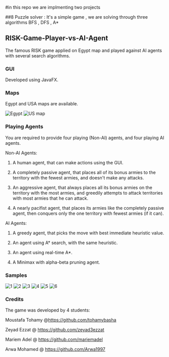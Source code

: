 #in this repo we are implmenting two projects 

##8 Puzzle solver :
It's a simple game , we are solving through three algorithms BFS , DFS , A*








## RISK-Game-Player-vs-AI-Agent
The famous RISK game applied on Egypt map and played against AI agents with several search algorithms.

### GUI 
Developed using JavaFX.


### Maps
Egypt and USA maps are available.

![Egypt](https://user-images.githubusercontent.com/27583722/82118833-ff670500-9779-11ea-8bfe-27cc7fdd62dd.png)
![US map](https://user-images.githubusercontent.com/27583722/82118834-00983200-977a-11ea-9632-e64d5205aacb.png)

### Playing Agents
You are required to provide four playing (Non-AI) agents, and four playing AI agents.

Non-AI Agents:

1. A human agent, that can make actions using the GUI.

2. A completely passive agent, that places all of its bonus armies to the territory with
the fewest armies, and doesn't make any attacks.

3. An aggressive agent, that always places all its bonus armies on the territory with
the most armies, and greedily attempts to attack territories with most armies that
he can attack.

4. A nearly pacifist agent, that places its armies like the completely passive agent, then
conquers only the one territory with fewest armies (if it can).

AI Agents:

1. A greedy agent, that picks the move with best immediate heuristic value.

2. An agent using A* search, with the same heuristic.

3. An agent using real-time A*.

4. A Minimax with alpha-beta pruning agent.


### Samples
![1](https://user-images.githubusercontent.com/27583722/82118851-160d5c00-977a-11ea-9a1f-7d6ea9338e7b.png)
![2](https://user-images.githubusercontent.com/27583722/82118860-21608780-977a-11ea-920d-ee20c2b08b44.png)
![3](https://user-images.githubusercontent.com/27583722/82118864-2c1b1c80-977a-11ea-800d-c8407f990948.png)
![4](https://user-images.githubusercontent.com/27583722/82118872-363d1b00-977a-11ea-846f-236dc26c0ece.png)
![5](https://user-images.githubusercontent.com/27583722/82118874-3fc68300-977a-11ea-86fe-af2ca6dbd7fa.png)
![6](https://user-images.githubusercontent.com/27583722/82118878-448b3700-977a-11ea-8698-e43dfd5db581.png)

### Credits
The game was developed by 4 students:

Moustafa Tohamy @https://github.com/tohamybasha

Zeyad Ezzat @ https://github.com/zeyad3ezzat

Mariem Adel @ https://github.com/mariemadel

Arwa Mohamed @ https://github.com/Arwa1997

